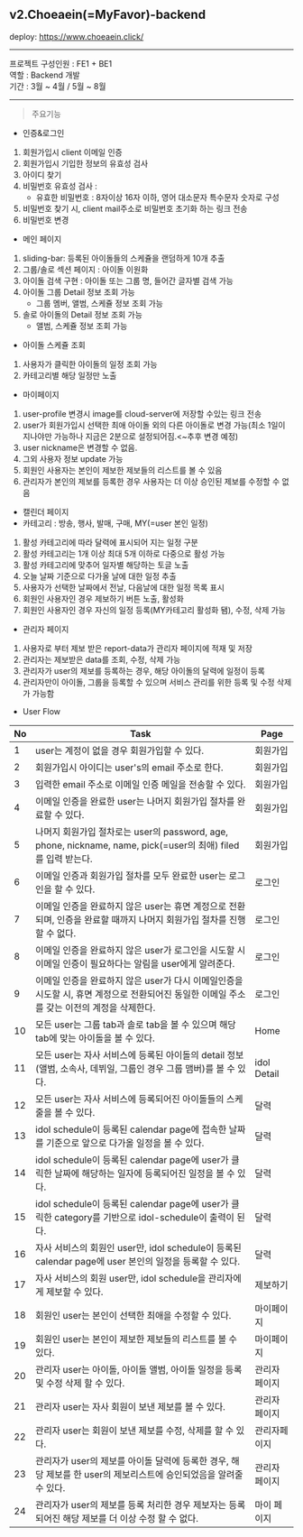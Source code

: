 ## v2.Choeaein(=MyFavor)-backend

deploy: https://www.choeaein.click/

---
프로젝트 구성인원 : FE1 + BE1 <br>
역할 : Backend 개발 <br>
기간 : 3월 ~ 4월 / 5월 ~ 8월 <br>

---

> 주요기능

- 인증&로그인
  
1. 회원가입시 client 이메일 인증
2. 회원가입시 기입한 정보의 유효성 검사
3. 아이디 찾기
4. 비밀번호 유효성 검사 :
   - 유효한 비밀번호 : 8자이상 16자 이하, 영어 대소문자 특수문자 숫자로 구성
5. 비밀번호 찾기 시, client mail주소로 비밀번호 초기화 하는 링크 전송
6. 비밀번호 변경 

- 메인 페이지

1. sliding-bar: 등록된 아이돌들의 스케쥴을 랜덤하게 10개 추출
2. 그룹/솔로 섹션 페이지 : 아이돌 이원화
3. 아이돌 검색 구현 : 아이돌 또는 그룹 명, 들어간 글자별 검색 가능 
4. 아이돌 그룹 Detail 정보 조회 가능
   - 그룹 멤버, 앨범, 스케쥴 정보 조회 가능
3. 솔로 아이돌의 Detail 정보 조회 가능
   - 앨범, 스케쥴 정보 조회 가능
   
     
- 아이돌 스케쥴 조회

1. 사용자가 클릭한 아이돌의 일정 조회 가능
2. 카테고리별 해당 일정만 노출

- 마이페이지
  
1. user-profile 변경시 image를 cloud-server에 저장할 수있는 링크 전송 
2. user가 회원가입시 선택한 최애 아이돌 외의 다른 아이돌로 변경 가능(최소 1일이 지나야만 가능하나 지금은 2분으로 설정되어짐.<~추후 변경 예정)
3. user nickname은 변경할 수 없음.
4. 그외 사용자 정보 update 가능
5. 회원인 사용자는 본인이 제보한 제보들의 리스트를 볼 수 있음
6. 관리자가 본인의 제보를 등록한 경우 사용자는 더 이상 승인된 제보를 수정할 수 없음
   
- 캘린더 페이지
 - 카테고리 : 방송, 행사, 발매, 구매, MY(=user 본인 일정)
1. 활성 카테고리에 따라 달력에 표시되어 지는 일정 구분
2. 활성 카테고리는 1개 이상 최대 5개 이하로 다중으로 활성 가능
3. 활성 카테고리에 맞추어 일자별 해당하는 토글 노출
4. 오늘 날짜 기준으로 다가올 날에 대한 일정 추출
5. 사용자가 선택한 날짜에서 전날, 다음날에 대한 일정 목록 표시
6. 회원인 사용자인 경우 제보하기 버튼 노출, 활성화
7. 회원인 사용자인 경우 자신의 일정 등록(MY카테고리 활성화 됌), 수정, 삭제 가능

- 관리자 페이지
1. 사용자로 부터 제보 받은 report-data가 관리자 페이지에 적재 및 저장
2. 관리자는 제보받은 data를 조회, 수정, 삭제 가능
3. 관리자가 user의 제보를 등록하는 경우, 해당 아이돌의 달력에 일정이 등록
4. 관리자만이 아이돌, 그룹을 등록할 수 있으며 서비스 관리를 위한 등록 및 수정 삭제가 가능함 

- User Flow 

| No    | Task                |  Page  |
|---------|------------------------|---------|
1 | user는 계정이 없을 경우 회원가입할 수 있다. |  회원가입  |
2 | 회원가입시 아이디는 user's의 email 주소로 한다. |  회원가입  |
3 | 입력한 email 주소로 이메일 인증 메일을 전송할 수 있다. |  회원가입  |
4 | 이메일 인증을 완료한 user는 나머지 회원가입 절차를 완료할 수 있다. |  회원가입  |
5 | 나머지 회원가입 절차로는 user의 password, age, phone, nickname, name, pick(=user의 최애) filed를 입력 받는다. |  회원가입  |
6 | 이메일 인증과 회원가입 절차를 모두 완료한 user는 로그인을 할 수 있다. |  로그인  |
7 | 이메일 인증을 완료하지 않은 user는 휴면 계정으로 전환되며, 인증을 완료할 때까지 나머지 회원가입 절차를 진행 할 수 없다. |  로그인  |
8 | 이메일 인증을 완료하지 않은 user가 로그인을 시도할 시 이메일 인증이 필요하다는 알림을 user에게 알려준다. |  로그인  |
9 | 이메일 인증을 완료하지 않은 user가 다시 이메일인증을 시도할 시, 휴면 계정으로 전환되어진 동일한 이메일 주소를 갖는 이전의 계정을 삭제한다. |  로그인  |
10 | 모든 user는 그룹 tab과 솔로 tab을 볼 수 있으며 해당 tab에 맞는 아이돌을 볼 수 있다. |  Home  |
11 | 모든 user는 자사 서비스에 등록된 아이돌의 detail 정보(앨범, 소속사, 데뷔일, 그룹인 경우 그룹 맴버)를 볼 수 있다. |  idol Detail  |
12 | 모든 user는 자사 서비스에 등록되어진 아이돌들의 스케줄을 볼 수 있다. |  달력  |
13 | idol schedule이 등록된 calendar page에 접속한 날짜를 기준으로 앞으로 다가올 일정을 볼 수 있다. |  달력  |
14 | idol schedule이 등록된 calendar page에 user가 클릭한 날짜에 해당하는 일자에 등록되어진 일정을 볼 수 있다. |  달력  |
15 | idol schedule이 등록된 calendar page에 user가 클릭한 category를 기반으로 idol-schedule이 출력이 된다. |  달력  |
16 | 자사 서비스의 회원인 user만, idol schedule이 등록된 calendar page에 user 본인의 일정을 등록할 수 있다. |  달력  |
17 | 자사 서비스의 회원 user만, idol schedule을 관리자에게 제보할 수 있다. |  제보하기  |
18 | 회원인 user는 본인이 선택한 최애을 수정할 수 있다. |  마이페이지  |
19 | 회원인 user는 본인이 제보한 제보들의 리스트를 볼 수 있다. |  마이페이지  |
20 | 관리자 user는 아이돌, 아이돌 앨범, 아이돌 일정을  등록 및 수정 삭제 할 수 있다. | 관리자 페이지 |
21 | 관리자 user는 자사 회원이 보낸 제보를 볼 수 있다. |  관리자 페이지  |
22 | 관리자 user는 회원이 보낸 제보를 수정, 삭제를 할 수 있다. |  관리자페이지  |
23 | 관리자가 user의 제보를 아이돌 달력에 등록한 경우, 해당 제보를 한 user의 제보리스트에 승인되었음을 알려줄 수 있다. | 관리자 페이지 |
24 | 관리자가 user의 제보를 등록 처리한 경우 제보자는 등록되어진 해당 제보를 더 이상 수정 할 수 없다. |마이 페이지 |
